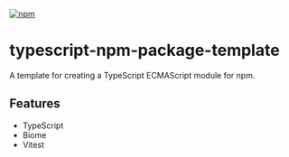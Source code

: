 [![npm][npm-image]][npm-url]

[npm-image]: https://img.shields.io/npm/v/@derodero24/typescript-npm-package-template?color=blue
[npm-url]: https://www.npmjs.com/package/@derodero24/typescript-npm-package-template

# typescript-npm-package-template

A template for creating a TypeScript ECMAScript module for npm.

## Features

- TypeScript
- Biome
- Vitest
